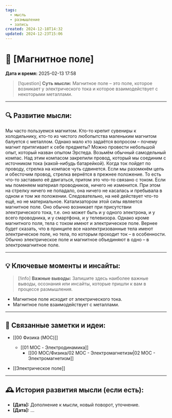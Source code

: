 ```yaml
---
tags:
  - мысль
  - размышление
  - запись
created: 2024-12-18T14:32
updated: 2024-12-23T15:06
---
```


# 💭  [Магнитное поле]

**Дата и время:** 2025-02-13 17:58

> [!question] **Суть мысли:**
> Магнитное поле – это поле, которое возникает у электрического тока и которое взаимодействует с некоторыми металлами.

---

## 🔍 Развитие мысли:

Мы часто пользуемся магнитом. Кто-то крепит сувениры к холодильнику, кто-то из чистого любопытства маленьким магнитом балуется с металлом. Однако мало кто задаётся вопросом – почему магнит притягивает к себе предметы?
Можно провести небольшой опыт, который назван опытом Эрстеда. Возьмём обычный самодельный компас. Над этим компасом закрепили провод, который мы соединим с источником тока (какой-нибудь батарейкой). Когда ток пойдет по проводу, стрелка на компасе чуть сдвинется. Если мы разомкнём цепь и обесточим провод, стрелка вернётся в прежнее положение. То есть что-то заставило её двигаться, притом это что-то связано с током. Если мы поменяем материал проводников, ничего не изменится. При этом на стрелку ничего не попадало, она ничего не касалась и пребывала в одном и том же положении. Следовательно, на неё действует что-то ещё, но не материальное. Катализатором этой силы является магнитное поле. Оно обычно возникает при присутствии электрического тока, т.е. оно может быть и у одного электрона, и у всего проводника, и у смартфона, и у телевизора. Однако кроме магнитного поля, тела с током имеют и электрическое поле. Вернее будет сказать, что в принципе все наэлектризованные тела имеют электрическое поле, но тела, по которым проходит ток – в особенности. Обычно электрическое поле и магнитное объединяют в одно – в электромагнитное поле.

---

## 💡 Ключевые моменты и инсайты:

> [!info] **Важные выводы:**
> Запишите здесь наиболее важные выводы, осознания или инсайты, которые пришли к вам в процессе размышления.

- Магнитное поле исходит от электрического тока.
- Магнитное поле взаимодействует с металлами.

---

## 🔄 Связанные заметки и идеи:

- [[00 Физика (MOC)]]
	- [[01 MOC - Электродинамика]]
		- [[00 MOC/Физика/02 МОС - Электромагнетизм|02 МОС - Электромагнетизм]]

- [[Электрическое поле]]

---

## 🕰️ История развития мысли (если есть):

* **[Дата]:**  Дополнение к мысли, новый поворот, уточнение.
* **[Дата]:**  ...